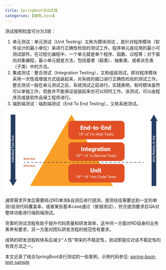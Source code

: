 ```yaml
---
title: SpringBoot测试实践
categories: [编程,Java]
---
```


测试按照粒度可分为3层：
1. 单元测试：单元测试（Unit Testing）又称为模块测试 ，是针对程序模块（软件设计的最小单位）来进行正确性检验的测试工作。程序单元是应用的最小可测试部件。在过程化编程中，一个单元就是单个程序、函数、过程等；对于面向对象编程，最小单元就是方法，包括基类（超类）、抽象类、或者派生类（子类）中的方法。
2. 集成测试：整合测试（Integration Testing），又称组装测试，即对程序模块采用一次性或增值方式组装起来，对系统的接口进行正确性检验的测试工作。整合测试一般在单元测试之后、系统测试之前进行。实践表明，有时模块虽然可以单独工作，但是并不能保证组装起来也可以同时工作。该测试，可以由程序员或是软件品保工程师进行。
3. 端到端测试：端到端测试（End To End Testing），又称系统测试。

![test_pyramid](/assets/2024/05/04/test_pyramid.png)

通常需求开发后需要经过RD单测&自测后进行提测，提测往往需要达到一定的单测/自测代码覆盖率，或者某些基本case通过（冒烟测试），符合提测要求后QA对整体功能进行端到端测试。

完善的测试流程有助于提升代码质量和研发效率，这中间一方面对RD自身的业务素养有要求，另一方面对团队研发流程的规范性有要求。

成熟的研发流程和体系应减少“人性”带来的不稳定性，测试即是应对该不稳定性的有效方法之一。

本文记录了结合SpringBoot进行测试的一些案例，示例代码参见: [spring-boot-test-sample](https://gitee.com/bao-tingyu/spring-boot-test-sample)










